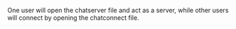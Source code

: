 One user will open the chatserver file and act as a server, 
while other users will connect by opening the chatconnect file.
